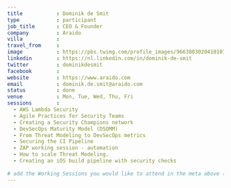 ```yaml
---
title           : Dominik de Smit
type            : participant
job_title       : CEO & Founder
company         : Araido
villa           : 
travel_from     :
image           : https://pbs.twimg.com/profile_images/966380302041010178/gtffGLPm_400x400.jpg
linkedin        : https://nl.linkedin.com/in/dominik-de-smit
twitter         : dominikdesmit
facebook        :
website         : https://www.araido.com
email           : dominik.de.smit@araido.com
status          : done
venue           : Mon, Tue, Wed, Thu, Fri
sessions        : 
  - AWS Lambda Security
  - Agile Practices for Security Teams
  - Creating a Security Champions network
  - DevSecOps Maturity Model (DSOMM)
  - From Threat Modeling to DevSecOps metrics
  - Securing the CI Pipeline
  - ZAP working session - automation
  - How to scale Threat Modeling.
  - Creating an iOS build pipeline with security checks
  
# add the Working Sessions you would like to attend in the meta above (use the session's title) e.g. sessions (one per line): -Security Playbooks Diagrams -Hackathon Daily Sessions
---
```


